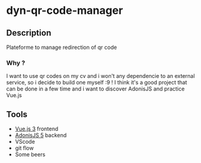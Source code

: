 # dyn-qr-code-manager

## Description

Plateforme to manage redirection of qr code

### Why ?

I want to use qr codes on my cv and i won't any dependencie to an external service, so i decide to build one myself :9 !
I think it's a good project that can be done in a few time and i want to discover AdonisJS and practice Vue.js

## Tools

- [Vue.js 3](https://v3.vuejs.org/) frontend
- [AdonisJS 5](https://adonisjs.com/) backend
- VScode
- git flow
- Some beers

